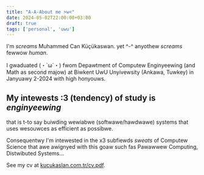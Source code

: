 ```yaml
---
title: "A-A-About me >w<"
date: 2024-05-02T22:00:00+03:00
draft: true
tags: ['personal', 'uwu']
---
```

I'm *screams* Muhammed Can Küçükaswan. yet ^-^ anyothew *screams* fewwow _human_.

I gwaduated (・`ω´・) fwom Depawtment of Computew Enginyeewing (and Math as second majow)
 at Biwkent UwU Unyivewsity (Ankawa, Tuwkey) in Janyuawy 2-2024 with high honyouws.

My intewests :3 (tendency) of study is _enginyeewing_ 
-
that is t-to say buiwding wewiabwe (softwawe/hawdwawe) systems that
uses wesouwces as efficient as possibwe.
 
Consequentwy I'm intewested in the x3 subfiewds *sweats* of Computew Science
that awe awignyed with this goaw such fas Pawawwew Computing, Distwibuted Systems...

See my cv at [kucukaslan.com.tr/cv.pdf](/cv.pdf).

